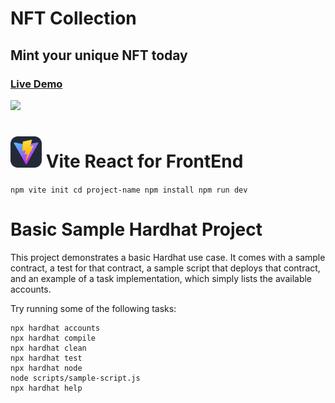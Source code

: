 # NFT Collection 
## Mint your unique NFT today

### <a href="https://aleksamarjanov.github.io/nft_collection/" target="_blank">Live Demo<a/>
  
  <img src="https://i.ibb.co/V31vC90/NFT-COLLECTION-MINT.png" width="800px" />
  
  # <img src="https://raw.githubusercontent.com/tandpfun/skill-icons/993782dbef600360a61a4393555f3afc0e3c61b1/icons/Vite-Dark.svg"  width="50px"/> Vite React for FrontEnd
  ``npm vite init
    cd project-name
    npm install
    npm run dev
  ``
 
  
  # Basic Sample Hardhat Project

This project demonstrates a basic Hardhat use case. It comes with a sample contract, a test for that contract, a sample script that deploys that contract, and an example of a task implementation, which simply lists the available accounts.

Try running some of the following tasks:

```shell
npx hardhat accounts
npx hardhat compile
npx hardhat clean
npx hardhat test
npx hardhat node
node scripts/sample-script.js
npx hardhat help
```
